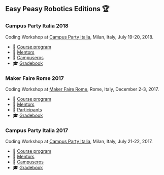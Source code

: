 ## Easy Peasy Robotics Editions :trophy:

### Campus Party Italia 2018
Coding Workshop at [Campus Party Italia](http://italia.campus-party.org/), Milan, Italy, July 19-20, 2018.
- 📖 [Course program](./cpi18/course-program.md)
- 👴 [Mentors](./cpi18/mentors.md)
- 🙋 [Campuseros](./cpi18/campuseros.md)
- 🎓 [Gradebook](https://easy-peasy-robotics.github.io/cpi18-gradebook/)

### Maker Faire Rome 2017
Coding Workshop at [Maker Faire Rome](http://www.makerfairerome.eu/it/icub-easy-peasy-by-iit), Rome, Italy, December 2-3, 2017.
- 📖 [Course program](./mfr17/course-program.md)
- 👴 [Mentors](./mfr17/mentors.md)
- 🙋 [Participants](./mfr17/participants.md)
- 🎓 [Gradebook](https://easy-peasy-robotics.github.io/mfr17-gradebook)

### Campus Party Italia 2017
Coding Workshop at [Campus Party Italia](http://campuse.ro/events/campus-party-italia-2017/workshop), Milan, Italy, July 21-22, 2017.
- 📖 [Course program](./cpi17/course-program.md)
- 👴 [Mentors](./cpi17/mentors.md)
- 🙋 [Campuseros](./cpi17/campuseros.md)
- 🎓 [Gradebook](https://easy-peasy-robotics.github.io/cpi17-gradebook)
